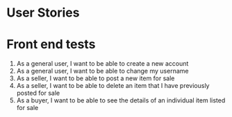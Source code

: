 # User Stories

# Front end tests
1. As a general user, I want to be able to create a new account
2. As a general user, I want to be able to change my username 
3. As a seller, I want to be able to post a new item for sale
4. As a seller, I want to be able to delete an item that I have previously posted for sale
5. As a buyer, I want to be able to see the details of an individual item listed for sale
